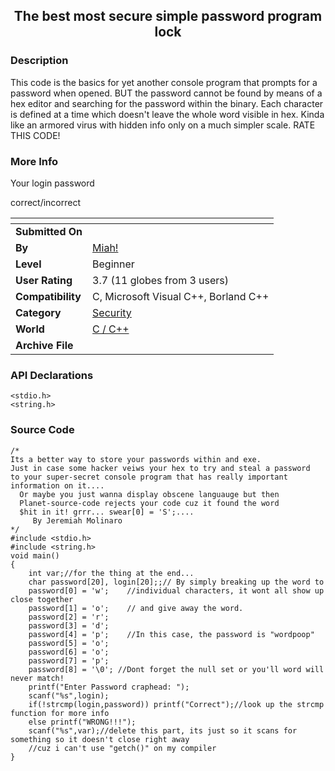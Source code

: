﻿<div align="center">

## The best most secure simple password program lock


</div>

### Description

This code is the basics for yet another console program that prompts for a password when opened. BUT the password cannot be found by means of a hex editor and searching for the password within the binary. Each character is defined at a time which doesn't leave the whole word visible in hex. Kinda like an armored virus with hidden info only on a much simpler scale. RATE THIS CODE!
 
### More Info
 
Your login password

correct/incorrect


<span>             |<span>
---                |---
**Submitted On**   |
**By**             |[Miah\!](https://github.com/Planet-Source-Code/PSCIndex/blob/master/ByAuthor/miah.md)
**Level**          |Beginner
**User Rating**    |3.7 (11 globes from 3 users)
**Compatibility**  |C, Microsoft Visual C\+\+, Borland C\+\+
**Category**       |[Security](https://github.com/Planet-Source-Code/PSCIndex/blob/master/ByCategory/security__3-14.md)
**World**          |[C / C\+\+](https://github.com/Planet-Source-Code/PSCIndex/blob/master/ByWorld/c-c.md)
**Archive File**   |[](https://github.com/Planet-Source-Code/miah-the-best-most-secure-simple-password-program-lock__3-1679/archive/master.zip)

### API Declarations

```
<stdio.h>
<string.h>
```


### Source Code

```
/*
Its a better way to store your passwords within and exe.
Just in case some hacker veiws your hex to try and steal a password
to your super-secret console program that has really important
information on it....
  Or maybe you just wanna display obscene languauge but then
  Planet-source-code rejects your code cuz it found the word
  $hit in it! grrr... swear[0] = 'S';....
     By Jeremiah Molinaro
*/
#include <stdio.h>
#include <string.h>
void main()
{
	int var;//for the thing at the end...
	char password[20], login[20];;// By simply breaking up the word to
	password[0] = 'w';    //individual characters, it wont all show up close together
	password[1] = 'o';    // and give away the word.
	password[2] = 'r';
	password[3] = 'd';
	password[4] = 'p';    //In this case, the password is "wordpoop"
	password[5] = 'o';
	password[6] = 'o';
	password[7] = 'p';
	password[8] = '\0'; //Dont forget the null set or you'll word will never match!
	printf("Enter Password craphead: ");
	scanf("%s",login);
	if(!strcmp(login,password)) printf("Correct");//look up the strcmp function for more info
	else printf("WRONG!!!");
	scanf("%s",var);//delete this part, its just so it scans for something so it doesn't close right away
	//cuz i can't use "getch()" on my compiler
}
```

